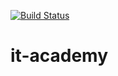 [![Build Status](https://travis-ci.org/Aloisio-Miguel/it-academy.svg?branch=master)](https://travis-ci.org/Aloisio-Miguel/it-academy)
# it-academy
